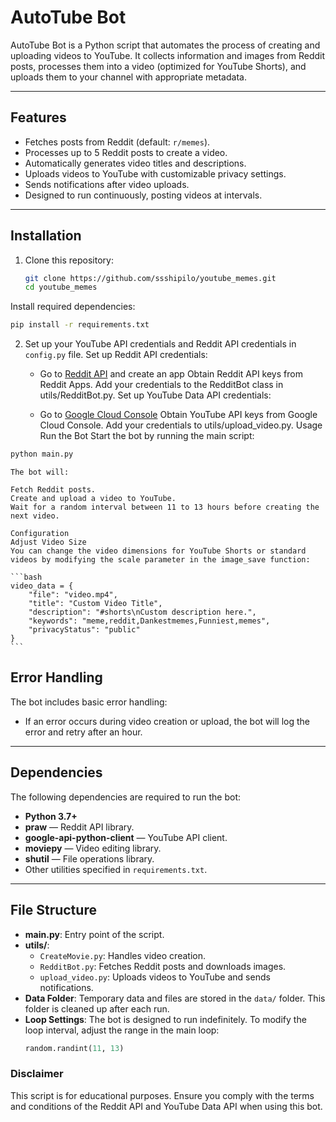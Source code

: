 # AutoTube Bot

AutoTube Bot is a Python script that automates the process of creating and uploading videos to YouTube. It collects information and images from Reddit posts, processes them into a video (optimized for YouTube Shorts), and uploads them to your channel with appropriate metadata.

---

## Features

- Fetches posts from Reddit (default: `r/memes`).
- Processes up to 5 Reddit posts to create a video.
- Automatically generates video titles and descriptions.
- Uploads videos to YouTube with customizable privacy settings.
- Sends notifications after video uploads.
- Designed to run continuously, posting videos at intervals.

---

## Installation

1. Clone this repository:
   ```bash
   git clone https://github.com/ssshipilo/youtube_memes.git
   cd youtube_memes
   ```

Install required dependencies:

```bash
pip install -r requirements.txt
```

2. Set up your YouTube API credentials and Reddit API credentials in `config.py` file.
    Set up Reddit API credentials:

    - Go to [Reddit API](https://www.reddit.com/prefs/apps/) and create an app
    Obtain Reddit API keys from Reddit Apps.
    Add your credentials to the RedditBot class in utils/RedditBot.py.
    Set up YouTube Data API credentials:

    - Go to [Google Cloud Console](https://console.cloud.google.com/)
    Obtain YouTube API keys from Google Cloud Console.
    Add your credentials to utils/upload_video.py.
    Usage
    Run the Bot
    Start the bot by running the main script:

```bash
python main.py
```

    The bot will:

    Fetch Reddit posts.
    Create and upload a video to YouTube.
    Wait for a random interval between 11 to 13 hours before creating the next video.

    Configuration
    Adjust Video Size
    You can change the video dimensions for YouTube Shorts or standard videos by modifying the scale parameter in the image_save function:

    ```bash
    video_data = {
        "file": "video.mp4",
        "title": "Custom Video Title",
        "description": "#shorts\nCustom description here.",
        "keywords": "meme,reddit,Dankestmemes,Funniest,memes",
        "privacyStatus": "public"
    }
    ```

## Error Handling

The bot includes basic error handling:  
- If an error occurs during video creation or upload, the bot will log the error and retry after an hour.

---

## Dependencies

The following dependencies are required to run the bot:  
- **Python 3.7+**  
- **praw** — Reddit API library.  
- **google-api-python-client** — YouTube API client.  
- **moviepy** — Video editing library.  
- **shutil** — File operations library.  
- Other utilities specified in `requirements.txt`.

---

## File Structure

- **main.py**: Entry point of the script.  
- **utils/**:  
  - `CreateMovie.py`: Handles video creation.  
  - `RedditBot.py`: Fetches Reddit posts and downloads images.  
  - `upload_video.py`: Uploads videos to YouTube and sends notifications.  
- **Data Folder**: Temporary data and files are stored in the `data/` folder. This folder is cleaned up after each run.  
- **Loop Settings**: The bot is designed to run indefinitely. To modify the loop interval, adjust the range in the main loop:  
  ```python
  random.randint(11, 13)

### Disclaimer
This script is for educational purposes. Ensure you comply with the terms and conditions of the Reddit API and YouTube Data API when using this bot.